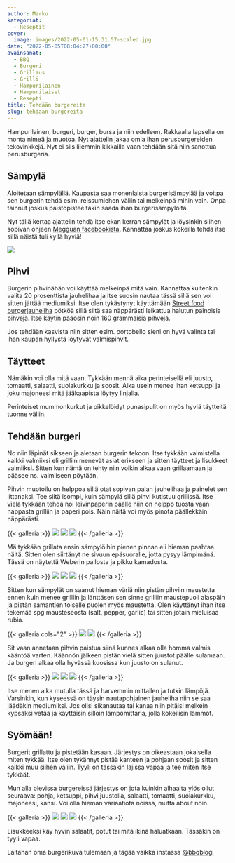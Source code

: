 ```yaml
---
author: Marko
kategoriat:
  - Reseptit
cover:
  image: images/2022-05-01-15.31.57-scaled.jpg
date: "2022-05-05T08:04:27+00:00"
avainsanat:
  - BBQ
  - Burgeri
  - Grillaus
  - Grilli
  - Hampurilainen
  - Hampurilaiset
  - Resepti
title: Tehdään burgereita
slug: tehdaan-burgereita
---
```

Hampurilainen, burgeri, burger, bursa ja niin edelleen. Rakkaalla lapsella on monta nimeä ja muotoa. Nyt ajattelin jakaa omia ihan perusburgereiden tekovinkkejä. Nyt ei siis liiemmin kikkailla vaan tehdään sitä niin sanottua perusburgeria.

## Sämpylä

Aloitetaan sämpylällä. Kaupasta saa monenlaista burgerisämpylää ja voitpa sen burgerin tehdä esim. reissumiehen väliin tai melkeinpä mihin vain. Onpa tainnut joskus paistopisteeltäkin saada ihan burgerisämpylöitä.

Nyt tällä kertaa ajattelin tehdä itse ekan kerran sämpylät ja löysinkin siihen sopivan ohjeen [Megguan facebookista](https://www.facebook.com/meggua.fi). Kannattaa joskus kokeilla tehdä itse sillä näistä tuli kyllä hyviä!

![](images/2022-05-01-13.07.41.jpg)

## Pihvi

Burgerin pihvinähän voi käyttää melkeinpä mitä vain. Kannattaa kuitenkin valita 20 prosenttista jauhelihaa ja itse suosin nautaa tässä sillä sen voi sitten jättää mediumiksi. Itse olen tykästynyt käyttämään [Street food burgerjauheliha](https://snellman.fi/fi/tuotteet/kunnon-jauheliha/street-food-burgerjauheliha/) pötköä sillä siitä saa näppärästi leikattua halutun painoisia pihvejä. Itse käytin pääosin noin 160 grammaisia pihvejä.

Jos tehdään kasvista niin sitten esim. portobello sieni on hyvä valinta tai ihan kaupan hyllystä löytyvät valmispihvit.

## Täytteet

Nämäkin voi olla mitä vaan. Tykkään mennä aika perinteisellä eli juusto, tomaatti, salaatti, suolakurkku ja soosit. Aika usein menee ihan ketsuppi ja joku majoneesi mitä jääkaapista löytyy linjalla.

Perinteiset mummonkurkut ja pikkelöidyt punasipulit on myös hyviä täytteitä tuonne väliin.

## Tehdään burgeri

No niin läpinät sikseen ja aletaan burgerin tekoon. Itse tykkään valmistella kaikki valmiiksi eli grilliin menevät asiat erikseen ja sitten täytteet ja lisukkeet valmiiksi. Sitten kun nämä on tehty niin voikin alkaa vaan grillaamaan ja pääsee ns. valmiiseen pöytään.

Pihvin muotoilu on helppoa sillä otat sopivan palan jauhelihaa ja painelet sen littanaksi. Tee siitä isompi, kuin sämpylä sillä pihvi kutistuu grillissä. Itse vielä tykkään tehdä noi leivinpaperin päälle niin on helppo tuosta vaan nappasta grilliin ja paperi pois. Näin näitä voi myös pinota päällekkäin näppärästi.

{{< galleria >}}
![](images/2022-05-04-16.53.23.jpg)
![](images/2022-05-04-16.54.40.jpg)
![](images/2022-05-04-16.54.46-1.jpg)
{{< /galleria >}}

Mä tykkään grillata ensin sämpylöihin pienen pinnan eli hieman paahtaa näitä. Sitten olen siirtänyt ne sivuun epäsuoralle, jotta pysyy lämpimänä. Tässä on näytettä Weberin pallosta ja pikku kamadosta.

{{< galleria >}}
![](images/2022-05-01-15.22.01-1.jpg)
![](images/2022-05-01-15.24.30-1.jpg)
![](images/2022-05-04-17.15.25.jpg)
{{< /galleria >}}

Sitten kun sämpylät on saanut hieman väriä niin pistän pihviin maustetta ennen kuin menee grilliin ja länttäsen sen sinne grilliin maustepuoli alaspäin ja pistän samantien toiselle puolen myös maustetta. Olen käyttänyt ihan itse tekemää spg mausteseosta (salt, pepper, garlic) tai sitten jotain mieluisaa rubia.

{{< galleria cols="2" >}}
![](images/2022-05-04-17.16.01.jpg)
![](images/2022-05-04-17.16.40-1.jpg)
{{< /galleria >}}

Sit vaan annetaan pihvin paistua siinä kunnes alkaa olla homma valmis kääntöä varten. Käännön jälkeen pistän vielä sitten juustot päälle sulamaan. Ja burgeri alkaa olla hyvässä kuosissa kun juusto on sulanut.

{{< galleria >}}
![](images/2022-05-04-17.20.51.jpg)
![](images/2022-05-04-17.21.08.jpg)
![](images/2022-05-04-17.23.01.jpg)
{{< /galleria >}}

Itse menen aika mutulla tässä ja harvemmin mittailen ja tutkin lämpöjä. Varsinkin, kun kyseessä on täysin nautapohjainen jauheliha niin se saa jäädäkin mediumiksi. Jos olisi sikanautaa tai kanaa niin pitäisi melkein kypsäksi vetää ja käyttäisin silloin lämpömittaria, jolla kokeilisin lämmöt.

## Syömään!

Burgerit grillattu ja pistetään kasaan. Järjestys on oikeastaan jokaisella miten tykkää. Itse olen tykännyt pistää kanteen ja pohjaan soosit ja sitten kaikki muu siihen väliin. Tyyli on tässäkin lajissa vapaa ja tee miten itse tykkäät.

Mun alla olevissa burgereissä järjestys on jota kuinkin alhaalta ylös ollut seuraava: pohja, ketsuppi, pihvi juustolla, salaatti, tomaatti, suolakurkku, majoneesi, kansi. Voi olla hieman variaatiota noissa, mutta about noin.

{{< galleria >}}
![](images/2022-05-01-15.31.57-1.jpg)
![](images/2022-05-02-17.18.40.jpg)
![](images/2022-05-04-17.27.49.jpg)
{{< /galleria >}}

Lisukkeeksi käy hyvin salaatit, potut tai mitä ikinä haluatkaan. Tässäkin on tyyli vapaa.

Laitahan oma burgerikuva tulemaan ja tägää vaikka instassa [@bbqblogi](https://instagram.com/bbqblogi)
